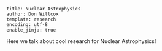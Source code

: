 ```#yaml
title: Nuclear Astrophysics
author: Don Willcox
template: research
encoding: utf-8
enable_jinja: true
```

Here we talk about cool research for Nuclear Astrophysics!

